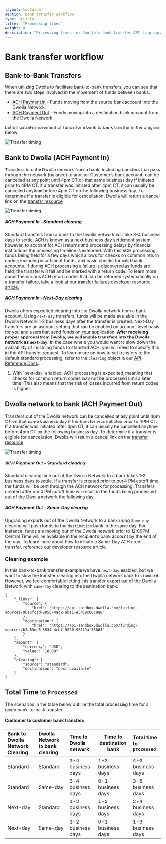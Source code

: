 ```yaml
---
layout: twoColumn
section: Bank transfer workflow
type: article
title:  "Processing times"
weight: 0
description: "Processing times for Dwolla's bank transfer API to programmatically send money online."
---
```


# Bank transfer workflow

## Bank-to-Bank Transfers

When utilizing Dwolla to facilitate bank-to-bank transfers, you can see that there are two steps involved in the movement of funds between banks:

* [ACH Payment In](/resources/bank-transfer-workflow/processing-times.html#bank-to-dwolla-ach-payment-in) - Funds moving from the source bank account into the Dwolla Network.
* [ACH Payment Out](/resources/bank-transfer-workflow/processing-times.html#dwolla-network-to-bank-ach-payment-out) - Funds moving into a destination bank account from the Dwolla Network.
  
Let's illustrate movement of funds for a bank to bank transfer in the diagram below.

![Transfer timing](/images/ACH_Transfer-timeline.png "Dwolla ACH transfer timeline")

## Bank to Dwolla (ACH Payment In)

Transfers into the Dwolla network from a bank, including transfers that pass through the network (balance) to another Customer’s bank account, can be cancelled at any point until 4pm CT on that same business day if initiated prior to 4PM CT. If a transfer was initiated after 4pm CT, it can usually be cancelled anytime before 4pm CT on the following business day. To determine if a transfer is eligible for cancellation, Dwolla will return a cancel link on the [transfer resource](https://docsv2.dwolla.com/#cancel-a-transfer)

![Transfer timing](/images/ACH_Next-Day.png "Dwolla ACH transfer timing, pay in")

##### ACH Payment In - Standard clearing

Standard transfers from a bank to the Dwolla network will take 3-4 business days to settle. ACH is known as a next-business day settlement system, however, to account for ACH returns and processing delays by financial institutions the processing timeline is extended. With this ACH processing, funds being held for a few days which allows for checks on common return codes; including insufficient funds, and basic checks for valid bank accounts. If during ACH processing a failure is discovered as funds are held, the transfer will fail and be marked with a return code. To learn more about the various ACH return codes that can be returned systematically on a transfer failure, take a look at our [transfer failures developer resource article.](https://developers.dwolla.com/resources/bank-transfer-workflow/transfer-failures.html)

##### ACH Payment In - Next-Day clearing

Dwolla offers expedited clearing into the Dwolla network from a bank account. Using `next-day` transfers, funds will be made available in the Dwolla Network 1-2 business days after the transfer is created.
Next-Day transfers are an account setting that can be enabled on account-level basis for you and users that send funds on your application. **After receiving proper approval from Dwolla, we will enable transfers into the Dwolla network as `next-day`.** In the case where you would want to slow down the availability of incoming funds to standard ACH, you will need to specify this in the API transfer request. To learn more on how to set transfers to the default standard processing, refer to the `clearing` object in our [API Reference Docs](https://docsv2.dwolla.com/#clearing-json-object).

<ol class = "alerts">
  <li class = "alert icon-alert-alert">
    With `next-day` enabled, ACH processing is expedited, meaning that checks for common return codes may not be processed until a later time. This also means that the risk of losses incurred from return codes is higher.
  </li>
</ol>

## Dwolla network to bank (ACH Payment Out)

Transfers out of the Dwolla network can be cancelled at any point until 4pm CT on that same business day if the transfer was initiated prior to 4PM CT. If a transfer was initiated after 4pm CT, it can usually be cancelled anytime before 4pm CT on the following business day. To determine if a transfer is eligible for cancellation, Dwolla will return a cancel link on the [transfer resource](https://docsv2.dwolla.com/#cancel-a-transfer)

![Transfer timing](/images/ACH_Same-Day.png "Dwolla ACH transfer timing, pay out")

##### ACH Payment Out - Standard clearing

Standard clearing time out of the Dwolla Network to a bank takes 1-2 business days to settle. If a transfer is created prior to our 4 PM cutoff time, the funds will be sent through the ACH network for processing. Transfers created after our 4 PM cutoff time will result in the funds being processed out of the Dwolla network the following day.

##### ACH Payment Out - Same-Day clearing

Upgrading exports out of the Dwolla Network to a bank  using `Same-day` clearing will push funds to the `destination` bank in the same day. For instance, funds are moving out of the Dwolla network prior to 12:00PM Central Time will be available in the recipient’s bank account by the end of the day.
To learn more about how to initiate a Same-Day ACH credit transfer, reference our [developer resource article.](/resources/same-day-ach.html)

### Clearing example

In this bank-to-bank transfer example we have `next-day` enabled, but we want to slow the transfer clearing into the Dwolla network back to `standard`. However, we feel comfortable letting this transfer export out of the Dwolla Network with `same-day` clearing to the destination bank.

```noselect
{
    "_links": {
        "source": {
            "href": "https://api-sandbox.dwolla.com/funding-sources/9615fc1d-8855-4ac2-ab11-e5469c66c8e8"
        },
        "destination": {
            "href": "https://api-sandbox.dwolla.com/funding-sources/b2d83ee5-5834-4cb7-9820-98149aff5063"
        }
    },
    "amount": {
        "currency": "USD",
        "value": "10.00"
    },
    "clearing": {
        "source": "standard",
        "destination": "next-available"
    }
}
```

## Total Time to `Processed`

The scenarios in the table below outline the total processing time for a given bank-to-bank transfer.

#### Customer to customer bank transfers

| Bank to Dwolla Network Clearing  | Dwolla Network to bank clearing | Time to Dwolla network | Time to destination bank  | Total time to `processed` |
|:------------------------|:------------------------|:-----------------------|---------------------------|:--------------------------|
|     Standard            | Standard                | 3-4 business days      |   1-2 business days       |     4-6 business days     |
|     Standard            | Same-day                | 3-4 business days      |   0-1 business days       |     3-5 business days     |
|     Next-day            | Standard                | 1-2 business days      |   1-2 business days       |     2-4 business days     |
|     Next-day            | Same-day                | 1-2 business days      |   0-1 business days       |     1-3 business days     |